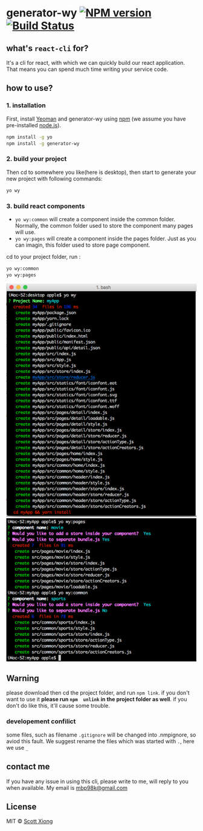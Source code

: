 # generator-wy [![NPM version][npm-image]][npm-url] [![Build Status][travis-image]][travis-url] 
 
## what's `react-cli` for?
It's a cli for react, with which we can quickly build our react application. That means you can spend much time writing your service code.

## how to use?

### 1. installation

First, install [Yeoman](http://yeoman.io) and generator-wy using [npm](https://www.npmjs.com/) (we assume you have pre-installed [node.js](https://nodejs.org/)).

```bash
npm install -g yo
npm install -g generator-wy
```

### 2. build your project
Then cd to somewhere you like(here is desktop), then start to generate your new project with following commands:

```bash
yo wy

```

### 3. build react components
- `yo wy:common` will create a component inside the common folder. Normally, the common folder used to store the component many pages will use.
- `yo wy:pages` will create a component inside the pages folder. Just as you can imagin, this folder used to store page component.

cd to your project folder, run :
```bash
yo wy:common
yo wy:pages
```

![](./imgs/1.png) <br/>
![](./imgs/2.png) <br/>

## Warning
please download then cd the project folder, and run `npm link`. if you don't want to use it **please run `npm  unlink` in the project folder as well**. if you don't do like this, it'll cause some trouble.

### developement confilict
some files, such as filename `.gitignore` will be changed into .nmpignore, so aviod this fault. We suggest rename the files which was started with `.`, here we use `_`

## contact me
If you have any issue in using this cli, please write to me, will reply to you when available. My email is mbp98k@gmail.com

## License

MIT © [Scott Xiong](https://github.com/scott-x)

[npm-image]: https://badge.fury.io/js/generator-wy.svg
[npm-url]: https://npmjs.org/package/generator-wy
[travis-image]: https://travis-ci.org/cortney-x/generator-wy.svg?branch=master
[travis-url]: https://travis-ci.org/cortney-x/generator-wy
[daviddm-image]: https://david-dm.org/cortney-x/generator-wy.svg?theme=shields.io
[daviddm-url]: https://david-dm.org/cortney-x/generator-wy

